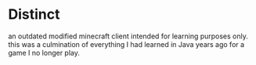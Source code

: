 # Distinct
an outdated modified minecraft client intended for learning purposes only.
this was a culmination of everything I had learned in Java years ago for a game I no longer play.
